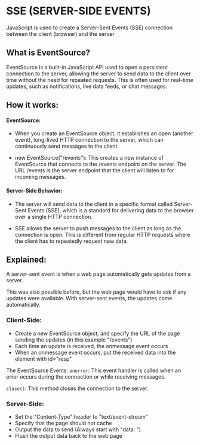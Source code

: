 # SSE (SERVER-SIDE EVENTS) 
JavaScript is used to create a Server-Sent Events (SSE) connection between the client (browser) and the server

## What is EventSource?
EventSource is a built-in JavaScript API used to open a persistent connection to the server, allowing the server to send data to the client over time without the need for repeated requests. This is often used for real-time updates, such as notifications, live data feeds, or chat messages.

## How it works:
#### EventSource: 
- When you create an EventSource object, it establishes an open (another event), long-lived HTTP connection to the server, which can continuously send messages to the client.

- new EventSource("/events"): This creates a new instance of EventSource that connects to the /events endpoint on the server. The URL /events is the server endpoint that the client will listen to for incoming messages.

#### Server-Side Behavior:
- The server will send data to the client in a specific format called Server-Sent Events (SSE), which is a standard for delivering data to the browser over a single HTTP connection.

- SSE allows the server to push messages to the client as long as the connection is open. This is different from regular HTTP requests where the client has to repeatedly request new data.

## Explained:
A server-sent event is when a web page automatically gets updates from a server.

This was also possible before, but the web page would have to ask if any updates were available. With server-sent events, the updates come automatically.

### Client-Side:
- Create a new EventSource object, and specify the URL of the page sending the updates (in this example "/events")
- Each time an update is received, the onmessage event occurs
- When an onmessage event occurs, put the received data into the element with id="resp"

The EventSource Events:
`onerror`: This event handler is called when an error occurs during the connection or while receiving messages.

`close()`: This method closes the connection to the server.

### Server-Side:
- Set the "Content-Type" header to "text/event-stream"
- Specify that the page should not cache
- Output the data to send (Always start with "data: ")
- Flush the output data back to the web page
